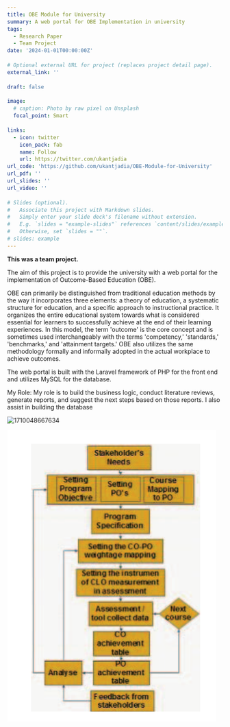 ```yaml
---
title: OBE Module for University
summary: A web portal for OBE Implementation in university
tags:
  - Research Paper
  - Team Project
date: '2024-01-01T00:00:00Z'

# Optional external URL for project (replaces project detail page).
external_link: ''

draft: false

image:
  # caption: Photo by raw pixel on Unsplash
  focal_point: Smart

links:
  - icon: twitter
    icon_pack: fab
    name: Follow
    url: https://twitter.com/ukantjadia
url_code: 'https://github.com/ukantjadia/OBE-Module-for-University'
url_pdf: ''
url_slides: ''
url_video: ''

# Slides (optional).
#   Associate this project with Markdown slides.
#   Simply enter your slide deck's filename without extension.
#   E.g. `slides = "example-slides"` references `content/slides/example-slides.md`.
#   Otherwise, set `slides = ""`.
# slides: example
---
```


**This was a team project.**


The aim of this project is to provide the university with a web portal for the implementation of Outcome-Based Education (OBE).

OBE can primarily be distinguished from traditional education methods by the way it incorporates three elements: a theory of education, a systematic structure for education, and a specific approach to instructional practice. It organizes the entire educational system towards what is considered essential for learners to successfully achieve at the end of their learning experiences. In this model, the term 'outcome' is the core concept and is sometimes used interchangeably with the terms 'competency,' 'standards,' 'benchmarks,' and 'attainment targets.' OBE also utilizes the same methodology formally and informally adopted in the actual workplace to achieve outcomes.

The web portal is built with the Laravel framework of PHP for the front end and utilizes MySQL for the database.

My Role: My role is to build the business logic, conduct literature reviews, generate reports, and suggest the next steps based on those reports. I also assist in building the database



![1710048667634](image/index/1710048667634.png)

![1710048747037](image/index/1710048747037.png)
